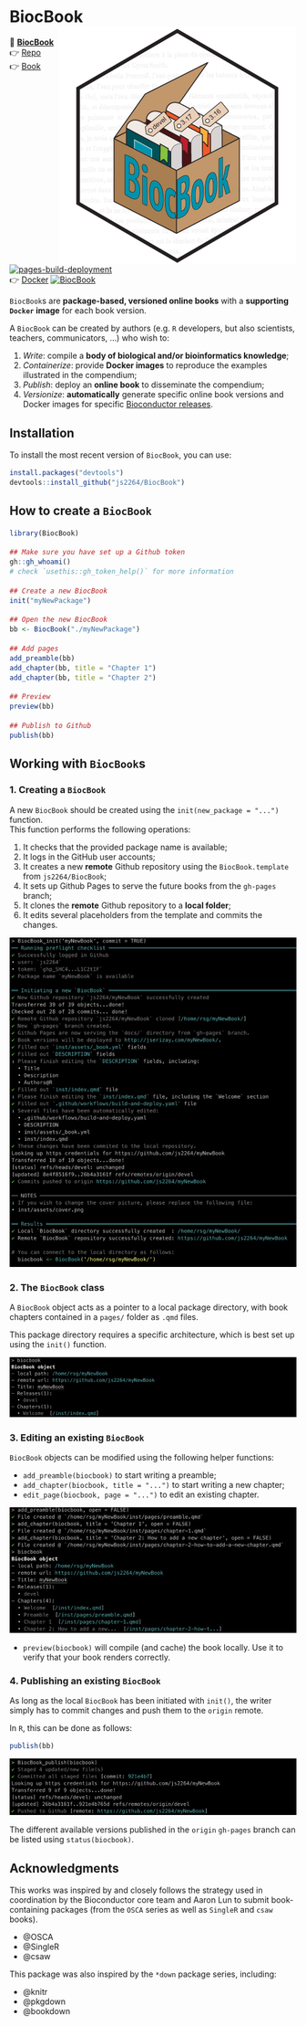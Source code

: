 # BiocBook <img src="inst/assets/cover.png" align="right" alt="" />

📖 **[BiocBook](https://js2264.github.io/BiocBook/devel)**   
👉 [Repo](https://github.com/js2264/BiocBook)  
👉 [Book](https://js2264.github.io/BiocBook/devel) [![pages-build-deployment](https://github.com/js2264/BiocBook/actions/workflows/pages/pages-build-deployment/badge.svg?branch=gh-pages)](https://github.com/js2264/BiocBook/actions/workflows/pages/pages-build-deployment)  
👉 [Docker](https://github.com/js2264/BiocBook/pkgs/container/BiocBook) [![BiocBook](https://github.com/js2264/BiocBook/actions/workflows/build-and-deploy.yaml/badge.svg)](https://github.com/js2264/BiocBook/actions/workflows/build-and-deploy.yaml)  

`BiocBook`s are **package-based, versioned online books** with a **supporting
`Docker` image** for each book version. 

A `BiocBook` can be created by authors (e.g. `R` developers, but also scientists, teachers, communicators, ...) who wish to: 

1. *Write*: compile a **body of biological and/or bioinformatics knowledge**;
2. *Containerize*: provide **Docker images** to reproduce the examples illustrated in the compendium;
3. *Publish*: deploy an **online book** to disseminate the compendium; 
4. *Versionize*: **automatically** generate specific online book versions and Docker images for specific [Bioconductor releases](https://contributions.bioconductor.org/use-devel.html). 

## Installation

To install the most recent version of `BiocBook`, you can use:

```r
install.packages("devtools")
devtools::install_github("js2264/BiocBook")
```

## How to create a `BiocBook`

```r
library(BiocBook)

## Make sure you have set up a Github token
gh::gh_whoami()
# check `usethis::gh_token_help()` for more information

## Create a new BiocBook
init("myNewPackage")

## Open the new BiocBook
bb <- BiocBook("./myNewPackage")

## Add pages
add_preamble(bb)
add_chapter(bb, title = "Chapter 1")
add_chapter(bb, title = "Chapter 2")

## Preview
preview(bb)

## Publish to Github
publish(bb)
```

## Working with `BiocBook`s
    
### 1. Creating a `BiocBook`

A new `BiocBook` should be created using the `init(new_package = "...")` function.  
This function performs the following operations: 

1. It checks that the provided package name is available;
2. It logs in the GitHub user accounts; 
3. It creates a new **remote** Github repository using the `BiocBook.template` from `js2264/BiocBook`; 
3. It sets up Github Pages to serve the future books from the `gh-pages` branch;
4. It clones the **remote** Github repository to a **local folder**; 
5. It edits several placeholders from the template and commits the changes. 

![init](inst/img/init.jpg)

### 2. The `BiocBook` class

A `BiocBook` object acts as a pointer to a local package directory, with 
book chapters contained in a `pages/` folder as `.qmd` files.  

This package directory requires a specific architecture, which is 
best set up using the `init()` function. 

![BiocBook](inst/img/biocbook.jpg)

### 3. Editing an existing `BiocBook`

`BiocBook` objects can be modified using the following helper functions: 

- `add_preamble(biocbook)` to start writing a preamble; 
- `add_chapter(biocbook, title = "...")` to start writing a new chapter;  
- `edit_page(biocbook, page = "...")` to edit an existing chapter.

![edit](inst/img/edit.jpg)

- `preview(biocbook)` will compile (and cache) the book locally. Use it 
to verify that your book renders correctly. 

### 4. Publishing an existing `BiocBook`

As long as the local `BiocBook` has been initiated with `init()`, 
the writer simply has to commit changes and push them to the `origin` remote.  

In `R`, this can be done as follows: 

```r
publish(bb)
```
![publish](inst/img/publish.jpg)

The different available versions published in the `origin` `gh-pages` branch 
can be listed using `status(biocbook)`. 

## Acknowledgments

This works was inspired by and closely follows the strategy used in coordination 
by the Bioconductor core team and Aaron Lun to submit book-containing 
packages (from the `OSCA` series as well as `SingleR` and `csaw` books). 

- @OSCA
- @SingleR
- @csaw

This package was also inspired by the `*down` package series, including: 

- @knitr
- @pkgdown
- @bookdown
